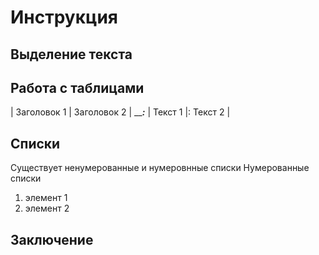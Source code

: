 # Инструкция

## Выделение текста

## Работа с таблицами
| Заголовок 1 | Заголовок 2 |
_______________:_____________
| Текст 1     |:   Текст 2  |

## Списки
Существует ненумерованные и нумеровнные списки
Нумерованные списки
1. элемент 1
2. элемент 2

## Заключение
